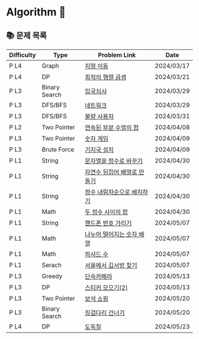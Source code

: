 # Algorithm 🥕

## 📚 문제 목록

| Difficulty | Type          | Problem Link                                                                                   | Date       |
| ---------- | ------------- | ---------------------------------------------------------------------------------------------- | ---------- |
| P L4       | Graph         | [지형 이동](https://school.programmers.co.kr/learn/courses/30/lessons/62050)                   | 2024/03/17 |
| P L4       | DP            | [최적의 행렬 곱셈](https://school.programmers.co.kr/learn/courses/30/lessons/12942)            | 2024/03/21 |
| P L3       | Binary Search | [입국심사](https://school.programmers.co.kr/learn/courses/30/lessons/43238)                    | 2024/03/29 |
| P L3       | DFS/BFS       | [네트워크](https://school.programmers.co.kr/learn/courses/30/lessons/43162)                    | 2024/03/29 |
| P L3       | DFS/BFS       | [불량 사용자](https://school.programmers.co.kr/learn/courses/30/lessons/64064)                 | 2024/03/31 |
| P L2       | Two Pointer   | [연속된 부분 수열의 합](https://school.programmers.co.kr/learn/courses/30/lessons/178870)      | 2024/04/08 |
| P L3       | Two Pointer   | [숫자 게임](https://school.programmers.co.kr/learn/courses/30/lessons/12987)                   | 2024/04/09 |
| P L3       | Brute Force   | [기지국 설치](https://school.programmers.co.kr/learn/courses/30/lessons/12979)                 | 2024/04/09 |
| P L1       | String        | [문자열을 정수로 바꾸기](https://school.programmers.co.kr/learn/courses/30/lessons/12925)      | 2024/04/30 |
| P L1       | String        | [자연수 뒤집어 배열로 만들기](https://school.programmers.co.kr/learn/courses/30/lessons/12932) | 2024/04/30 |
| P L1       | String        | [정수 내림차순으로 배치하기](https://school.programmers.co.kr/learn/courses/30/lessons/12933)  | 2024/04/30 |
| P L1       | Math          | [두 정수 사이의 합](https://school.programmers.co.kr/learn/courses/30/lessons/12912)           | 2024/04/30 |
| P L1       | String        | [핸드폰 번호 가리기](https://school.programmers.co.kr/learn/courses/30/lessons/12948)          | 2024/05/07 |
| P L1       | Math          | [나누어 떨어지는 숫자 배열](https://school.programmers.co.kr/learn/courses/30/lessons/12910)   | 2024/05/07 |
| P L1       | Math          | [하샤드 수](https://school.programmers.co.kr/learn/courses/30/lessons/12947)                   | 2024/05/07 |
| P L1       | Serach        | [서울에서 김서방 찾기](https://school.programmers.co.kr/learn/courses/30/lessons/12919)        | 2024/05/07 |
| P L3       | Greedy        | [단속카메라](https://school.programmers.co.kr/learn/courses/30/lessons/42884)                  | 2024/05/13 |
| P L3       | DP            | [스티커 모으기(2)](https://school.programmers.co.kr/learn/courses/30/lessons/12971)            | 2024/05/13 |
| P L3       | Two Pointer   | [보석 쇼핑](https://school.programmers.co.kr/learn/courses/30/lessons/67258)                   | 2024/05/20 |
| P L3       | Binary Search | [징검다리 건너기](https://school.programmers.co.kr/learn/courses/30/lessons/64062)             | 2024/05/20 |
| P L4       | DP            | [도둑질](https://school.programmers.co.kr/learn/courses/30/lessons/42897)                      | 2024/05/23 |
